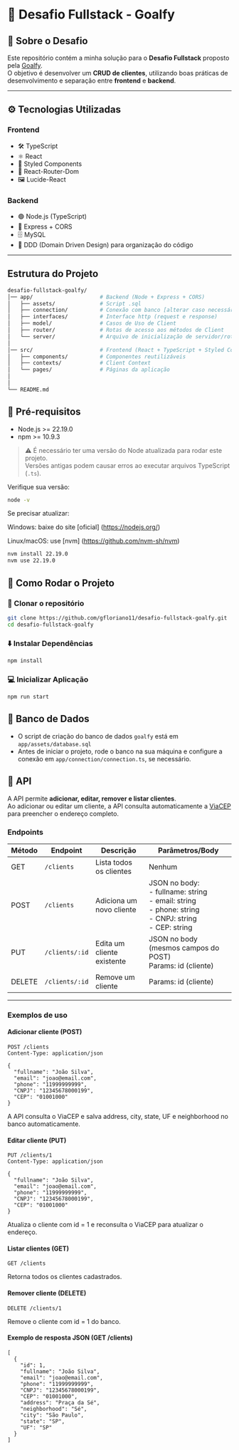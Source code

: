# 📌 Desafio Fullstack - Goalfy  

## 📝 Sobre o Desafio  
Este repositório contém a minha solução para o **Desafio Fullstack** proposto pela [Goalfy](https://goalfy.com.br/).  
O objetivo é desenvolver um **CRUD de clientes**, utilizando boas práticas de desenvolvimento e separação entre **frontend** e **backend**.  

---

## ⚙️ Tecnologias Utilizadas  

### Frontend  
- 🛠️ TypeScript
- ⚛️ React  
- 🎨 Styled Components
- 📡 React-Router-Dom
- 🖼️ Lucide-React

### Backend  
- 🟢 Node.js (TypeScript) 
- 🚀 Express + CORS
- 🗄️ MySQL 
- 🧩 DDD (Domain Driven Design) para organização do código  

---

## Estrutura do Projeto

```bash
desafio-fullstack-goalfy/
│── app/                     # Backend (Node + Express + CORS)
│   ├── assets/              # Script .sql
│   ├── connection/          # Conexão com banco [alterar caso necessário]
│   ├── interfaces/          # Interface http (request e response)
│   ├── model/               # Casos de Uso de Client
│   ├── router/              # Rotas de acesso aos métodos de Client
│   └── server/              # Arquivo de inicialização de servidor/rotas 
│
│── src/                     # Frontend (React + TypeScript + Styled Components)
│   ├── components/          # Componentes reutilizáveis
│   ├── contexts/            # Client Context
│   └── pages/               # Páginas da aplicação
│
│
└── README.md
```

## 📌 Pré-requisitos

- Node.js >= 22.19.0  
- npm >= 10.9.3  

> ⚠️ É necessário ter uma versão do Node atualizada para rodar este projeto.  
> Versões antigas podem causar erros ao executar arquivos TypeScript (`.ts`).

Verifique sua versão:
```bash
node -v
```

Se precisar atualizar: 

Windows: baixe do site [oficial] (https://nodejs.org/)

Linux/macOS: use [nvm] (https://github.com/nvm-sh/nvm)

```bash
nvm install 22.19.0
nvm use 22.19.0
```

## 🚀 Como Rodar o Projeto  

### 📂 Clonar o repositório  
```bash
git clone https://github.com/gfloriano11/desafio-fullstack-goalfy.git
cd desafio-fullstack-goalfy
```

### ⬇️ Instalar Dependências
```bash
npm install
```

### 💻 Inicializar Aplicação
```bash
npm run start
```

## 🎲 Banco de Dados

- O script de criação do banco de dados `goalfy` está em `app/assets/database.sql`
- Antes de iniciar o projeto, rode o banco na sua máquina e configure a conexão em `app/connection/connection.ts`, se necessário.

## 🛜 API

A API permite **adicionar, editar, remover e listar clientes**.  
Ao adicionar ou editar um cliente, a API consulta automaticamente a [ViaCEP](https://viacep.com.br/) para preencher o endereço completo.

### Endpoints

| Método | Endpoint       | Descrição                         | Parâmetros/Body |
|--------|---------------|-----------------------------------|----------------|
| GET    | `/clients`    | Lista todos os clientes           | Nenhum         |
| POST   | `/clients`    | Adiciona um novo cliente          | JSON no body: <br> - fullname: string <br> - email: string <br> - phone: string <br> - CNPJ: string <br> - CEP: string |
| PUT    | `/clients/:id`| Edita um cliente existente        | JSON no body (mesmos campos do POST) <br> Params: id (cliente) |
| DELETE | `/clients/:id`| Remove um cliente                 | Params: id (cliente) |

---

### Exemplos de uso

#### **Adicionar cliente (POST)**
```http
POST /clients
Content-Type: application/json

{
  "fullname": "João Silva",
  "email": "joao@email.com",
  "phone": "11999999999",
  "CNPJ": "12345678000199",
  "CEP": "01001000"
}
```
A API consulta o ViaCEP e salva address, city, state, UF e neighborhood no banco automaticamente.

#### **Editar cliente (PUT)**
```http
PUT /clients/1
Content-Type: application/json

{
  "fullname": "João Silva",
  "email": "joao@email.com",
  "phone": "11999999999",
  "CNPJ": "12345678000199",
  "CEP": "01001000"
}
```
Atualiza o cliente com id = 1 e reconsulta o ViaCEP para atualizar o endereço.

#### **Listar clientes (GET)**
```http
GET /clients
```
Retorna todos os clientes cadastrados.

#### **Remover cliente (DELETE)**
```http
DELETE /clients/1
```
Remove o cliente com id = 1 do banco.

#### **Exemplo de resposta JSON (GET /clients)**
```http
[
  {
    "id": 1,
    "fullname": "João Silva",
    "email": "joao@email.com",
    "phone": "11999999999",
    "CNPJ": "12345678000199",
    "CEP": "01001000",
    "address": "Praça da Sé",
    "neighborhood": "Sé",
    "city": "São Paulo",
    "state": "SP",
    "UF": "SP"
  }
]
```